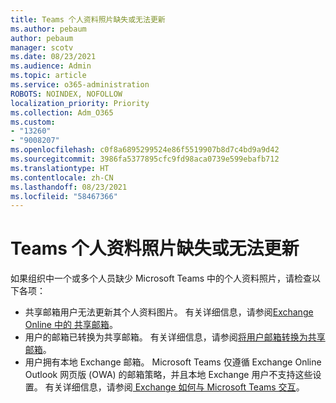 ```yaml
---
title: Teams 个人资料照片缺失或无法更新
ms.author: pebaum
author: pebaum
manager: scotv
ms.date: 08/23/2021
ms.audience: Admin
ms.topic: article
ms.service: o365-administration
ROBOTS: NOINDEX, NOFOLLOW
localization_priority: Priority
ms.collection: Adm_O365
ms.custom:
- "13260"
- "9008207"
ms.openlocfilehash: c0f8a6895299524e86f5519907b8d7c4bd9a9d42
ms.sourcegitcommit: 3986fa5377895cfc9fd98aca0739e599ebafb712
ms.translationtype: HT
ms.contentlocale: zh-CN
ms.lasthandoff: 08/23/2021
ms.locfileid: "58467366"
---
```

# <a name="teams-profile-photo-is-missing-or-cant-be-updated"></a>Teams 个人资料照片缺失或无法更新

如果组织中一个或多个人员缺少 Microsoft Teams 中的个人资料照片，请检查以下各项： 

- 共享邮箱用户无法更新其个人资料图片。 有关详细信息，请参阅[Exchange Online 中的 共享邮箱](https://docs.microsoft.com/exchange/collaboration-exo/shared-mailboxes)。 
- 用户的邮箱已转换为共享邮箱。 有关详细信息，请参阅[将用户邮箱转换为共享邮箱](https://docs.microsoft.com/microsoft-365/admin/email/convert-user-mailbox-to-shared-mailbox)。 
- 用户拥有本地 Exchange 邮箱。 Microsoft Teams 仅遵循 Exchange Online Outlook 网页版 (OWA) 的邮箱策略，并且本地 Exchange 用户不支持这些设置。 有关详细信息，请参阅[ Exchange 如何与 Microsoft Teams 交互](https://docs.microsoft.com/MicrosoftTeams/exchange-teams-interact)。 